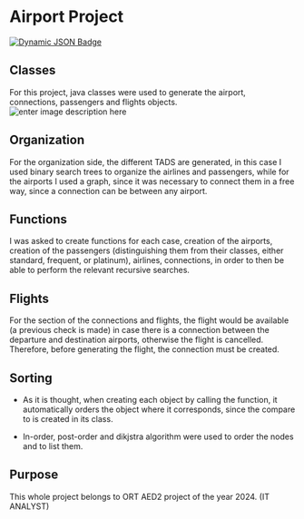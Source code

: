 # Airport Project
[![Dynamic JSON Badge](https://img.shields.io/badge/Lang-Es-blue)](https://github.com/lucasarbelo/Aeropuertos_BE/blob/main/README.es.md)
## Classes
For this project, java classes were used to generate the airport, connections, passengers and flights objects.
![enter image description here](https://images.pexels.com/photos/29571703/pexels-photo-29571703/free-photo-of-avion-de-virgin-australia-aterrizando-en-el-aeropuerto-de-melbourne.jpeg?auto=compress&cs=tinysrgb&w=1260&h=750&dpr=1)
## Organization
For the organization side, the different TADS are generated, in this case I used binary search trees to organize the airlines and passengers, while for the airports I used a graph, since it was necessary to connect them in a free way, since a connection can be between any airport.

## Functions
I was asked to create functions for each case, creation of the airports, creation of the passengers (distinguishing them from their classes, either standard, frequent, or platinum), airlines, connections, in order to then be able to perform the relevant recursive searches.

## Flights
For the section of the connections and flights, the flight would be available (a previous check is made) in case there is a connection between the departure and destination airports, otherwise the flight is cancelled. Therefore, before generating the flight, the connection must be created.

## Sorting

 - As it is thought, when creating each object by calling the function, it automatically orders the object where it corresponds, since the compare to is created in its class. 
   
  - In-order, post-order and dikjstra algorithm were used to order the nodes and to list them.
   
## Purpose
This whole project belongs to ORT AED2 project of the year 2024. (IT ANALYST)
